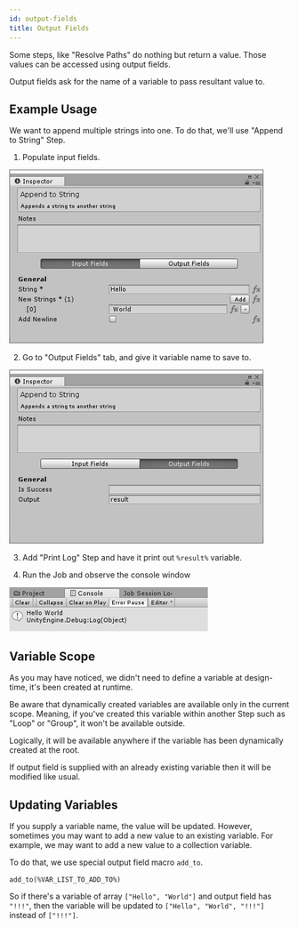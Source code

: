 ```yaml
---
id: output-fields
title: Output Fields
---
```


Some steps, like "Resolve Paths" do nothing but return a value. Those values can be accessed using output fields.

Output fields ask for the name of a variable to pass resultant value to.

## Example Usage

We want to append multiple strings into one. To do that, we'll use "Append to String" Step.

1. Populate input fields.

![](assets/formulas/append-to-string-input-fields.png)

2. Go to "Output Fields" tab, and give it variable name to save to.

![](assets/formulas/append-to-string-output-fields.png)

3. Add "Print Log" Step and have it print out `%result%` variable.

4. Run the Job and observe the console window

![](assets/formulas/printed-append-to-string-result.png)

## Variable Scope

As you may have noticed, we didn't need to define a variable at design-time, it's been created at runtime. 

Be aware that dynamically created variables are available only in the current scope. Meaning, if you've created this variable within another Step such as "Loop" or "Group", it won't be available outside. 

Logically, it will be available anywhere if the variable has been dynamically created at the root.

If output field is supplied with an already existing variable then it will be modified like usual.

## Updating Variables

If you supply a variable name, the value will be updated. However, sometimes you may want to add a new value to an existing variable. For example, we may want to add a new value to a collection variable.

To do that, we use special output field macro `add_to`.

```
add_to(%VAR_LIST_TO_ADD_TO%)
```

So if there's a variable of array `["Hello", "World"]` and output field has `"!!!"`, then the variable will be updated to `["Hello", "World", "!!!"]` instead of `["!!!"]`.